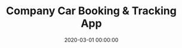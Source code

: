 ---
layout: inner
position: left
title: 'Company Car Booking & Tracking App'
lead_text: 'A mobile app to manage reservations, schedule, and tracking of company cars. I developed the frontend and backend side.'
tags: ['MySQL', 'PHP, Yii 2', 'Kotlin', 'Android SDK', 'Traccar']
featured_image: ['/img/posts/mobdin-min.png', '/img/posts/mobdin2-min.png']
date: 2020-03-01 00:00:00
categories: ['Solution', 'Android', 'API Service']
project_link: ''
button_icon: ''
button_text: ''
order: 24
visible: 1
company: 'Freelance'
---